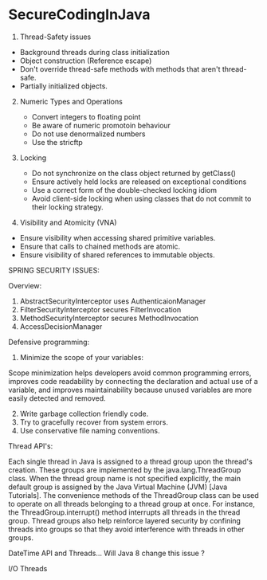 # SecureCodingInJava

1. Thread-Safety issues
  - Background threads during class initialization
  - Object construction (Reference escape)
  - Don't override thread-safe methods with methods that aren't thread-safe.
  - Partially initialized objects.

2. Numeric Types and Operations
   - Convert integers to floating point
   - Be aware of numeric promotoin behaviour
   - Do not use denormalized numbers
   - Use the stricftp
  
3. Locking
   - Do not synchronize on the class object returned by getClass()
   - Ensure actively held locks are released on exceptional conditions
   - Use a correct form of the double-checked locking idiom
   - Avoid client-side locking when using classes that do not commit to their locking strategy.
  
4. Visibility and Atomicity (VNA)
  - Ensure visibility when accessing shared primitive variables.
  - Ensure that calls to chained methods are atomic.
  - Ensure visibility of shared references to immutable objects.
  
SPRING SECURITY ISSUES:

Overview:

1. AbstractSecurityInterceptor uses AuthenticaionManager
2. FilterSecurityInterceptor secures FilterInvocation
3. MethodSecurityInterceptor secures MethodInvocation
4. AccessDecisionManager 

Defensive programming:

1. Minimize the scope of your variables:

Scope minimization helps developers avoid common programming errors, improves code readability by connecting the declaration and actual use of a variable, and improves maintainability because unused variables are more easily detected and removed.

2. Write  garbage collection friendly code.
3. Try to gracefully recover from system errors.
4. Use conservative file naming conventions.

Thread API's:

Each single thread in Java is assigned to a thread group upon the thread's creation. These groups are implemented by the java.lang.ThreadGroup class. When the thread group name is not specified explicitly, the main default group is assigned by the Java Virtual Machine (JVM) [Java Tutorials]. The convenience methods of the ThreadGroup class can be used to operate on all threads belonging to a thread group at once. For instance, the ThreadGroup.interrupt() method interrupts all threads in the thread group. Thread groups also help reinforce layered security by confining threads into groups so that they avoid interference with threads in other groups.

DateTime API and Threads... Will Java 8 change this issue ?

I/O Threads







   
